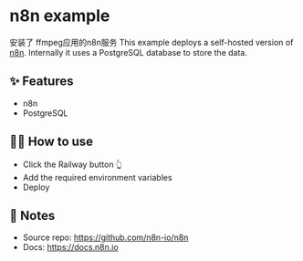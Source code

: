 # n8n example
安装了 ffmpeg应用的n8n服务 
This example deploys a self-hosted version of [n8n](https://n8n.io/). Internally it uses a PostgreSQL database to store the data.


## ✨ Features

- n8n
- PostgreSQL

## 💁‍♀️ How to use

- Click the Railway button 👆
- Add the required environment variables
- Deploy

## 📝 Notes

- Source repo: https://github.com/n8n-io/n8n
- Docs: https://docs.n8n.io
